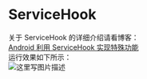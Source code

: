 # ServiceHook

关于 ServiceHook 的详细介绍请看博客：</br>
 [Android 利用 ServiceHook 实现特殊功能](http://blog.csdn.net/self_study/article/details/55050627)</br>
 运行效果如下所示：</br>
 ![这里写图片描述](http://img.blog.csdn.net/20170222165644935?watermark/2/text/aHR0cDovL2Jsb2cuY3Nkbi5uZXQvc2VsZl9zdHVkeQ==/font/5a6L5L2T/fontsize/400/fill/I0JBQkFCMA==/dissolve/70/gravity/SouthEast)</br>